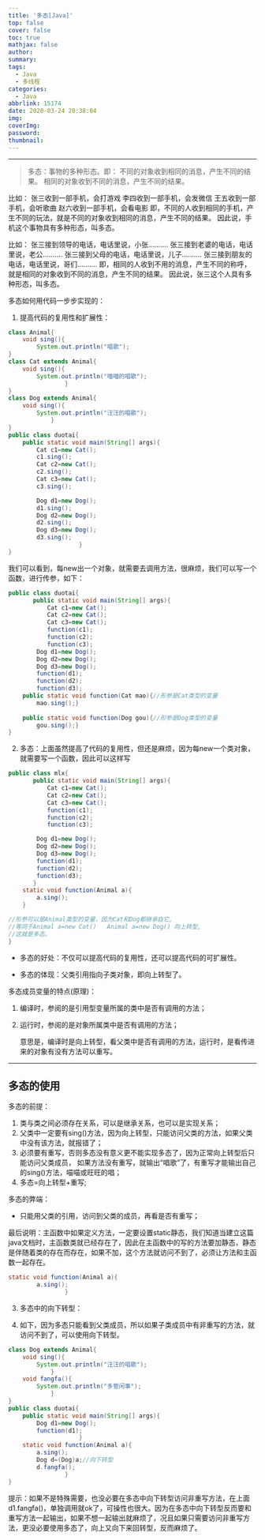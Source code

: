 ```yaml
---
title: '多态[Java]'
top: false
cover: false
toc: true
mathjax: false
author: 
summary: 
tags:
  - Java
  - 多线程
categories:
  - Java
abbrlink: 15174
date: 2020-03-24 20:38:04
img:
coverImg:
password:
thumbnail: 
---
```


<!-- more -->

---


> 多态：事物的多种形态。即：
> 不同的对象收到相同的消息，产生不同的结果。
> 相同的对象收到不同的消息，产生不同的结果。

比如：
张三收到一部手机，会打游戏
李四收到一部手机，会发微信
王五收到一部手机，会听歌曲
赵六收到一部手机，会看电影
即，不同的人收到相同的手机，产生不同的玩法，就是不同的对象收到相同的消息，产生不同的结果。
因此说，手机这个事物具有多种形态，叫多态。

比如：
张三接到领导的电话，电话里说，小张..........
张三接到老婆的电话，电话里说，老公..........
张三接到父母的电话，电话里说，儿子..........
张三接到朋友的电话，电话里说，哥们..........
即，相同的人收到不用的消息，产生不同的称呼，就是相同的对象收到不同的消息，产生不同的结果。
因此说，张三这个人具有多种形态，叫多态。

多态如何用代码一步步实现的：

1. 提高代码的复用性和扩展性：

```java
class Animal{
    void sing(){
        System.out.println("唱歌");
}
class Cat extends Animal{
    void sing(){
        System.out.println("喵喵的唱歌");
                }
}
class Dog extends Animal{
    void sing(){
        System.out.println("汪汪的唱歌");
            }
}
public class duotai{
    public static void main(String[] args){
        Cat c1=new Cat();
        c1.sing();
        Cat c2=new Cat();
        c2.sing();
        Cat c3=new Cat();
        c3.sing();

        Dog d1=new Dog();
        d1.sing();
        Dog d2=new Dog();
        d2.sing();
        Dog d3=new Dog();    
        d3.sing();                
                    }
}
```

我们可以看到，每new出一个对象，就需要去调用方法，很麻烦，我们可以写一个函数，进行传参，如下：

```java
public class duotai{
       public static void main(String[] args){
           Cat c1=new Cat();
           Cat c2=new Cat();
           Cat c3=new Cat();
           function(c1);
           function(c2);
           function(c3);
        Dog d1=new Dog();
        Dog d2=new Dog();
        Dog d3=new Dog();
        function(d1);
        function(d2);
        function(d3);                    
    public static void function(Cat mao){//形参是Cat类型的变量
        mao.sing();}
    
    public static void function(Dog gou){//形参是Dog类型的变量
        gou.sing();}
}
```

2. 多态：上面虽然提高了代码的复用性，但还是麻烦，因为每new一个类对象，就需要写一个函数，因此可以这样写

```java
public class mlx{
       public static void main(String[] args){
           Cat c1=new Cat();
           Cat c2=new Cat();
           Cat c3=new Cat();
           function(c1);
           function(c2);
           function(c3);

        Dog d1=new Dog();
        Dog d2=new Dog();
        Dog d3=new Dog();
        function(d1);
        function(d2);
        function(d3);                    
       }
    static void function(Animal a){
        a.sing();        
    }

//形参可以是Animal类型的变量，因为Cat和Dog都继承自它,
//等同于Animal a=new Cat()   Animal a=new Dog() 向上转型,
//这就是多态。
}
```



- 多态的好处：不仅可以提高代码的复用性，还可以提高代码的可扩展性。

- 多态的体现：父类引用指向子类对象，即向上转型了。

多态成员变量的特点(原理)：

1. 编译时，参阅的是引用型变量所属的类中是否有调用的方法；

2. 运行时，参阅的是对象所属类中是否有调用的方法；

   意思是，编译时是向上转型，看父类中是否有调用的方法，运行时，是看传进来的对象有没有方法可以重写。

---

## 多态的使用

多态的前提：

1. 类与类之间必须存在关系，可以是继承关系，也可以是实现关系；
2. 父类中一定要有sing()方法，因为向上转型，只能访问父类的方法，如果父类中没有该方法，就报错了；
3. 必须要有重写，否则多态没有意义更不能实现多态了，因为正常向上转型后只能访问父类成员，
      如果方法没有重写，就输出“唱歌”了，有重写才能输出自己的sing()方法，喵喵或旺旺的唱；
4. 多态=向上转型+重写;

多态的弊端：

- 只能用父类的引用，访问到父类的成员，再看是否有重写；

最后说明：主函数中如果定义方法，一定要设置static静态，我们知道当建立这篇java文档时，主函数类就已经存在了，因此在主函数中的写的方法要加静态，静态是伴随着类的存在而存在，如果不加，这个方法就访问不到了，必须让方法和主函数一起存在。

```java
static void function(Animal a){
        a.sing();
                }
```

3. 多态中的向下转型：

4. 如下，因为多态只能看到父类成员，所以如果子类成员中有非重写的方法，就访问不到了，可以使用向下转型。

```java
class Dog extends Animal{
    void sing(){
        System.out.println("汪汪的唱歌");
            }
    void fangfa(){
        System.out.println("多管闲事");
            }
}
public class duotai{
    public static void main(String[] args){
        Dog d1=new Dog();
        function(d1);                
                    }
    static void function(Animal a){
        a.sing();
        Dog d=(Dog)a;//向下转型
        d.fangfa();
                }
}
```

提示：如果不是特殊需要，也没必要在多态中向下转型访问非重写方法，在上面d1.fangfa()，单独调用就ok了，可操性也很大。因为在多态中向下转型反而要和重写方法一起输出，如果不想一起输出就麻烦了，况且如果只需要访问非重写方法，更没必要使用多态了，向上又向下来回转型，反而麻烦了。